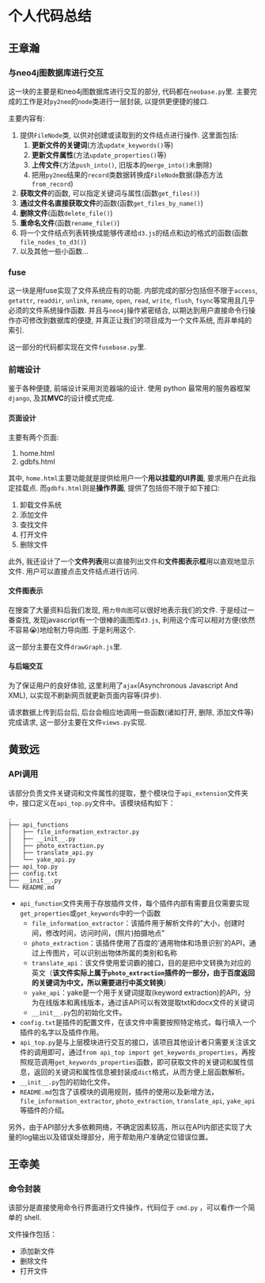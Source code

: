 # 个人代码总结

## 王章瀚

### 与neo4j图数据库进行交互

这一块的主要是和neo4j图数据库进行交互的部分, 代码都在`neobase.py`里. 主要完成的工作是对`py2neo`的`node`类进行一层封装, 以提供更便捷的接口.

主要内容有:
1. 提供`FileNode`类, 以供对创建或读取到的文件结点进行操作. 这里面包括:
    1. **更新文件的关键词**(方法`update_keywords()`等)
    2. **更新文件属性**(方法`update_properties()`等)
    3. **上传文件**(方法`push_into()`, 旧版本的`merge_into()`未删除)
    4. 把用`py2neo`结果的`record`类数据转换成`FileNode`数据(静态方法`from_record`)
2. **获取文件**的函数, 可以指定关键词与属性(函数`get_files()`)
3. **通过文件名直接获取文件**的函数(函数`get_files_by_name()`)
4. **删除文件**(函数`delete_file()`)
5. **重命名文件**(函数`rename_file()`)
6. 将一个文件结点列表转换成能够传递给`d3.js`的结点和边的格式的函数(函数`file_nodes_to_d3()`)
7. 以及其他一些小函数...

### fuse

这一块是用fuse实现了文件系统应有的功能. 内部完成的部分包括但不限于`access`, `getattr`, `readdir`, `unlink`, `rename`, `open`, `read`, `write`, `flush`, `fsync`等常用且几乎必须的文件系统操作函数. 并且与`neo4j`操作紧密结合, 以期达到用户直接命令行操作亦可修改到数据库的便捷, 并真正让我们的项目成为一个文件系统, 而非单纯的索引.

这一部分的代码都实现在文件`fusebase.py`里.

### 前端设计

鉴于各种便捷, 前端设计采用浏览器端的设计. 使用 python 最常用的服务器框架`django`, 及其**MVC**的设计模式完成.

#### 页面设计

主要有两个页面:
1. home.html
2. gdbfs.html

其中, `home.html`主要功能就是提供给用户一个**用以挂载的UI界面**, 要求用户在此指定挂载点. 而`gdbfs.html`则是**操作界面**, 提供了包括但不限于如下接口:
1. 卸载文件系统
2. 添加文件
3. 查找文件
4. 打开文件
5. 删除文件

此外, 我还设计了一个**文件列表**用以直接列出文件和**文件图表示框**用以直观地显示文件. 用户可以直接点击文件结点进行访问.

#### 文件图表示

在搜查了大量资料后我们发现, 用`力导向图`可以很好地表示我们的文件. 于是经过一番查找, 发现javascript有一个很棒的画图库`d3.js`, 利用这个库可以相对方便(依然不容易:sob:)地绘制力导向图. 于是利用这个.

这一部分主要在文件`drawGraph.js`里.

#### 与后端交互

为了保证用户的良好体验, 这里利用了`ajax`(Asynchronous Javascript And XML), 以实现不刷新网页就更新页面内容等(异步).

请求数据上传到后台后, 后台会相应地调用一些函数(诸如打开, 删除, 添加文件等)完成请求, 这一部分主要在文件`views.py`实现.

## 黄致远

### API调用

该部分负责文件关键词和文件属性的提取，整个模块位于`api_extension`文件夹中，接口定义在`api_top.py`文件中。该模块结构如下：

```
.
├── api_functions
│   ├── file_information_extractor.py
│   ├── __init__.py
│   ├── photo_extraction.py
│   ├── translate_api.py
│   └── yake_api.py
├── api_top.py
├── config.txt
├── __init__.py
└── README.md
```
+ `api_function`文件夹用于存放插件文件，每个插件内部有需要且仅需要实现`get_properties`或`get_keywords`中的一个函数
  + `file_information_extractor`：该插件用于解析文件的"大小，创建时间，修改时间，访问时间，(照片)拍摄地点”
  + `photo_extraction`：该插件使用了百度的'通用物体和场景识别'的API，通过上传图片，可以识别出物体所属的类别和名称
  + `translate_api`：该文件使用爱词霸的接口，目的是把中文转换为对应的英文（**该文件实际上属于`photo_extraction`插件的一部分，由于百度返回的关键词为中文，所以需要进行中英文转换**）
  + `yake_api`：yake是一个用于关键词提取(keyword extraction)的API，分为在线版本和离线版本，通过该API可以有效提取txt和docx文件的关键词
  + `__init__.py`包的初始化文件。
+ `config.txt`是插件的配置文件，在该文件中需要按照特定格式，每行填入一个插件的名字以及插件作用。
+ `api_top.py`是与上层模块进行交互的接口，该项目其他设计者只需要关注该文件的调用即可，通过`from api_top import get_keywords_properties`，再按照规范调用`get_keywords_properties`函数，即可获取文件的关键词和属性信息，返回的关键词和属性信息被封装成`dict`格式，从而方便上层函数解析。
+ `__init__.py`包的初始化文件。
+ `README.md`包含了该模块的调用规则，插件的使用以及新增方法，`file_information_extractor`, `photo_extraction`, `translate_api`, `yake_api`等插件的介绍。

另外，由于API部分大多依赖网络，不确定因素较高，所以在API内部还实现了大量的log输出以及错误处理部分，用于帮助用户准确定位错误位置。

## 王幸美

### 命令封装

该部分是直接使用命令行界面进行文件操作，代码位于 `cmd.py` ，可以看作一个简单的 shell.

文件操作包括：

+ 添加新文件
+ 删除文件
+ 打开文件
